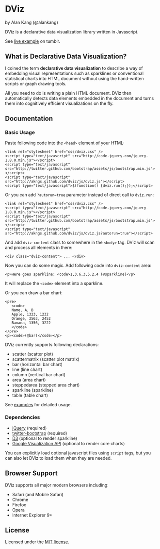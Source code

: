 # DViz

by Alan Kang (@alankang)

DViz is a declarative data visualization library written in Javascript.

See [live example](http://akngs.tumblr.com/post/30393301015/declarative-data-visualization) on tumblr.


## What is Declarative Data Visualization?

I coined the term **declarative data visualization** to describe a way of
embedding visual representations such as sparklines or conventional
statistical charts into HTML document without using the hand-written scripts
or graph drawing tools.

All you need to do is writing a plain HTML document. DViz then automatically
detects data elements embedded in the document and turns them into cognitively
efficient visualizations on the fly.


## Documentation

### Basic Usage

Paste following code into the `<head>` element of your HTML:

    <link rel="stylesheet" href="css/dviz.css" />
    <script type="text/javascript" src="http://code.jquery.com/jquery-1.8.0.min.js"></script>
    <script type="text/javascript" src="http://twitter.github.com/bootstrap/assets/js/bootstrap.min.js"></script>
    <script type="text/javascript" src="http://akngs.github.com/dviz/js/dviz.js"></script>
    <script type="text/javascript">$(function() {dviz.run();});</script>

Or you can add `?autorun=true` parameter instead of direct call to `dviz.run`:

    <link rel="stylesheet" href="css/dviz.css" />
    <script type="text/javascript" src="http://code.jquery.com/jquery-1.8.0.min.js"></script>
    <script type="text/javascript" src="http://twitter.github.com/bootstrap/assets/js/bootstrap.min.js"></script>
    <script type="text/javascript" src="http://akngs.github.com/dviz/js/dviz.js?autorun=true"></script>

And add `dviz-content` class to somewhere in the `<body>` tag. DViz will scan and process all elements in there:

    <div class="dviz-content"> ... </div>

Now you can do some magic. Add following code into `dviz-content` area:

    <p>Here goes sparkline: <code>1,3,6,3,5,2,4 (@sparkline)</p>

It will replace the `<code>` element into a sparkline.

Or you can draw a bar chart:

    <pre>
       <code>
       Name, A, B
       Apple, 1323, 1232
       Orange, 3563, 2452
       Banana, 1356, 3222
       </code>
    </pre>
    <p><code>(@bar)</code></p>

DViz currently supports following declarations:

*   scatter (scatter plot)
*   scattermatrix (scatter plot matrix)
*   bar (horizontal bar chart)
*   line (line chart)
*   column (vertical bar chart)
*   area (area chart)
*   steppedarea (stepped area chart)
*   sparkline (sparkline)
*   table (table chart)

See [examples](https://github.com/akngs/dviz/blob/master/examples/examples.html)
for detailed usage.


### Dependencies

*   [jQuery](http://jquery.com/) (required)
*   [twitter-bootstrap](http://twitter.github.com/bootstrap/) (required)
*   [D3](http://d3js.org) (optional to render sparkline)
*   [Google Visualization API](https://developers.google.com/chart/interactive/docs/index) (optional to render core charts)

You can explicitly load optional javascript files using `script` tags, but you
can also let DViz to load them when they are needed.

## Browser Support

DViz supports all major modern browsers including:

*   Safari (and Mobile Safari)
*   Chrome
*   Firefox
*   Opera
*   Internet Explorer 9+


## License

Licensed under the [MIT license](http://en.wikipedia.org/wiki/MIT_License).
